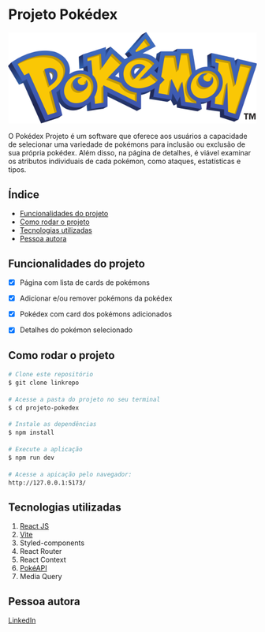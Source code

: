 # Projeto Pokédex

![Pokemon](./src/assets/images/pokemons-logo-header.svg)

O Pokédex Projeto é um software que oferece aos usuários a capacidade de selecionar uma variedade de pokémons para inclusão ou exclusão de sua própria pokédex. Além disso, na página de detalhes, é viável examinar os atributos individuais de cada pokémon, como ataques, estatísticas e tipos.

## Índice
- <a href="#funcionalidades">Funcionalidades do projeto</a>
- <a href="#rodar">Como rodar o projeto</a>
- <a href="#tecnologias-utilizadas"> Tecnologias utilizadas</a>
- <a href="#autora">Pessoa autora</a>


## Funcionalidades do projeto

 - [x] Página com lista de cards de pokémons
 - [x] Adicionar e/ou remover pokémons da pokédex
 - [x] Pokédex com card dos pokémons adicionados
 - [x] Detalhes do pokémon selecionado


## Como rodar o projeto
```bash
# Clone este repositório
$ git clone linkrepo

# Acesse a pasta do projeto no seu terminal
$ cd projeto-pokedex

# Instale as dependências
$ npm install

# Execute a aplicação 
$ npm run dev

# Acesse a apicação pelo navegador:
http://127.0.0.1:5173/
```

## Tecnologias utilizadas
1. [React JS](https://react.dev/)
2. [Vite](https://vitejs.dev/)
3. Styled-components
4. React Router
5. React Context
6. [PokéAPI](https://pokeapi.co/)
7. Media Query

## Pessoa autora 
[LinkedIn](https://www.linkedin.com/in/gleicielen-dourado/)

